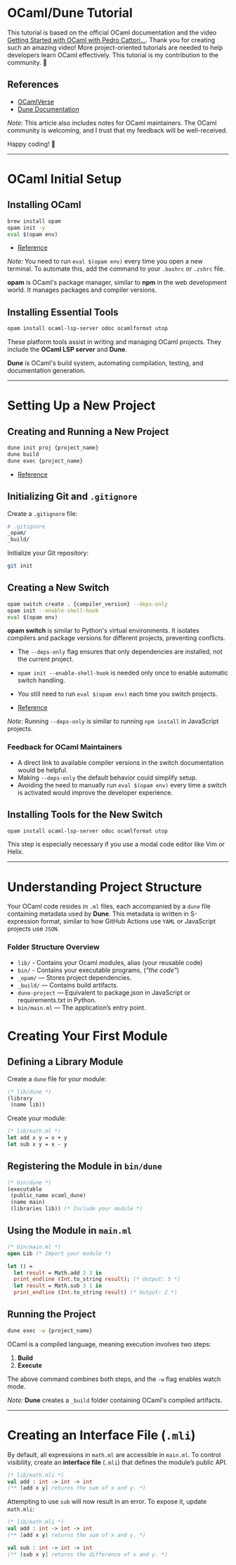 # OCaml/Dune Tutorial

This tutorial is based on the official OCaml documentation and the video [Getting Started with OCaml with Pedro Cattori...](https://www.youtube.com/watch?v=FtI5hxDcVKU&t=2190s). Thank you for creating such an amazing video! More project-oriented tutorials are needed to help developers learn OCaml effectively. This tutorial is my contribution to the community. 🫰

## References

- [OCamlVerse](https://ocamlverse.net/content/quickstart_ocaml_project_dune.html)
- [Dune Documentation](https://dune.readthedocs.io/en/stable/tutorials/developing-with-dune)

*Note:* This article also includes notes for OCaml maintainers. The OCaml community is welcoming, and I trust that my feedback will be well-received.

 Happy coding! 🚀

---

# OCaml Initial Setup

## Installing OCaml

```sh
brew install opam
opam init -y
eval $(opam env)
```

- [Reference](https://ocaml.org/docs/installing-ocaml)  

*Note:* You need to run `eval $(opam env)` every time you open a new terminal. To automate this, add the command to your `.bashrc` or `.zshrc` file.

**opam** is OCaml's package manager, similar to **npm** in the web development world. It manages packages and compiler versions.

## Installing Essential Tools

```sh
opam install ocaml-lsp-server odoc ocamlformat utop
```

These platform tools assist in writing and managing OCaml projects. They include the **OCaml LSP server** and **Dune**.

**Dune** is OCaml's build system, automating compilation, testing, and documentation generation.

---

# Setting Up a New Project

## Creating and Running a New Project

```sh
dune init proj {project_name}
dune build
dune exec {project_name}
```

- [Reference](https://dune.readthedocs.io/en/stable/quick-start.html)  

## Initializing Git and `.gitignore`

Create a `.gitignore` file:

```sh
# .gitignore
_opam/
_build/
```

Initialize your Git repository:

```sh
git init
```

## Creating a New Switch

```sh
opam switch create . {compiler_version} --deps-only
opam init --enable-shell-hook
eval $(opam env)
```

**opam switch** is similar to Python's virtual environments. It isolates compilers and package versions for different projects, preventing conflicts.

- The `--deps-only` flag ensures that only dependencies are installed, not the current project.
- `opam init --enable-shell-hook` is needed only once to enable automatic switch handling.
- You still need to run `eval $(opam env)` each time you switch projects.

- [Reference](https://ocaml.org/docs/opam-switch-introduction#creating-a-new-switch)  

*Note:* Running `--deps-only` is similar to running `npm install` in JavaScript projects.

### Feedback for OCaml Maintainers

- A direct link to available compiler versions in the switch documentation would be helpful.
- Making `--deps-only` the default behavior could simplify setup.
- Avoiding the need to manually run `eval $(opam env)` every time a switch is activated would improve the developer experience.

## Installing Tools for the New Switch

```sh
opam install ocaml-lsp-server odoc ocamlformat utop
```

This step is especially necessary if you use a modal code editor like Vim or Helix.

---

# Understanding Project Structure

Your OCaml code resides in `.ml` files, each accompanied by a `dune` file containing metadata used by **Dune**. This metadata is written in S-expression format, similar to how GitHub Actions use `YAML` or JavaScript projects use `JSON`.

### Folder Structure Overview

- `lib/` - Contains your Ocaml modules, alias (your reusable code)
- `bin/` - Contains your executable programs,  (*"the code"*)
- `_opam/` — Stores project dependencies.
- `_build/` — Contains build artifacts.
- `dune-project` — Equivalent to package.json in JavaScript or requirements.txt in Python.
- `bin/main.ml` — The application’s entry point.



# Creating Your First Module

## Defining a Library Module

Create a `dune` file for your module:

```ml
(* lib/dune *)
(library
 (name lib))
```

Create your module:

```ml
(* lib/math.ml *)
let add x y = x + y
let sub x y = x - y
```

## Registering the Module in `bin/dune`

```ml
(* bin/dune *)
(executable
 (public_name ocaml_dune)
 (name main)
 (libraries lib)) (* Include your module *)
```

## Using the Module in `main.ml`

```ml
(* bin/main.ml *)
open Lib (* Import your module *)

let () =
  let result = Math.add 2 3 in
  print_endline (Int.to_string result); (* Output: 5 *)
  let result = Math.sub 3 1 in
  print_endline (Int.to_string result) (* Output: 2 *)
```

## Running the Project

```sh
dune exec -w {project_name}
```

OCaml is a compiled language, meaning execution involves two steps:
1. **Build**
2. **Execute**

The above command combines both steps, and the `-w` flag enables watch mode.

*Note:* **Dune** creates a `_build` folder containing OCaml's compiled artifacts.

---

# Creating an Interface File (`.mli`)

By default, all expressions in `math.ml` are accessible in `main.ml`. To control visibility, create an **interface file** (`.mli`) that defines the module’s public API.

```ml
(* lib/math.mli *)
val add : int -> int -> int
(** [add x y] returns the sum of x and y. *)
```

Attempting to use `sub` will now result in an error. To expose it, update `math.mli`:

```ml
(* lib/math.mli *)
val add : int -> int -> int
(** [add x y] returns the sum of x and y. *)

val sub : int -> int -> int
(** [sub x y] returns the difference of x and y. *)
```
